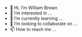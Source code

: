 - 👋 Hi, I’m William Brown
- 👀 I’m interested in ...
- 🌱 I’m currently learning ...
- 💞️ I’m looking to collaborate on ...
- 📫 How to reach me ...

<!---
william brown is a ✨ special ✨ repository because its `README.md` (this file) appears on your GitHub profile.
You can click the Preview link to take a look at your changes.
--->
